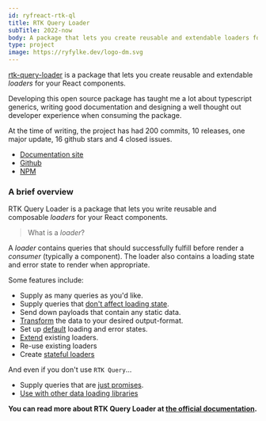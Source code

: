 ```yaml
---
id: ryfreact-rtk-ql
title: RTK Query Loader
subTitle: 2022-now
body: A package that lets you create reusable and extendable loaders for your React components.
type: project
image: https://ryfylke.dev/logo-dm.svg
---
```


[rtk-query-loader](https://github.com/ryfylke-react-as/rtk-query-loader#readme) is a package that lets you create reusable and extendable _loaders_ for your React components.

Developing this open source package has taught me a lot about typescript generics, writing good documentation and designing a well thought out developer experience when consuming the package.

At the time of writing, the project has had 200 commits, 10 releases, one major update, 16 github stars and 4 closed issues.

- [Documentation site](https://rtk-query-loader.ryfylke.dev)
- [Github](https://github.com/ryfylke-react-as/rtk-query-loader#readme)
- [NPM](https://www.npmjs.com/package/@ryfylke-react/rtk-query-loader)

### A brief overview

RTK Query Loader is a package that lets you write reusable and composable _loaders_ for your React components.

> What is a _loader_?

A _loader_ contains queries that should successfully fulfill before render a _consumer_ (typically a component). The loader also contains a loading state and error state to render when appropriate.

Some features include:

- Supply as many queries as you'd like.
- Supply queries that [don't affect loading state](https://rtk-query-loader.ryfylke.dev/features/defer-queries/).
- Send down payloads that contain any static data.
- [Transform](https://rtk-query-loader.ryfylke.dev/Features/transforming) the data to your desired output-format.
- Set up [default](https://rtk-query-loader.ryfylke.dev/Quick%20Guide/extend-loader) loading and error states.
- [Extend](https://rtk-query-loader.ryfylke.dev/Features/extending) existing loaders.
- Re-use existing loaders
- Create [stateful loaders](https://rtk-query-loader.ryfylke.dev/Features/stateful-loader)

And even if you don't use `RTK Query`...

- Supply queries that are [just promises](https://rtk-query-loader.ryfylke.dev/Exports/use-create-query).
- [Use with other data loading libraries](https://rtk-query-loader.ryfylke.dev/Features/other-libs)

**You can read more about RTK Query Loader at [the official documentation](https://rtk-query-loader.ryfylke.dev).**
